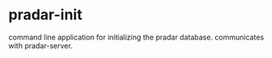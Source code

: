 # pradar-init

command line application for initializing the pradar database. communicates with pradar-server.

